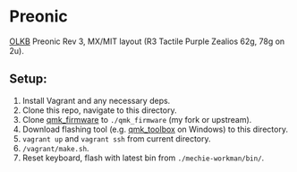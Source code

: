 # Preonic

[OLKB][1] Preonic Rev 3, MX/MIT layout (R3 Tactile Purple Zealios 62g, 78g on 2u).

## Setup:
1. Install Vagrant and any necessary deps.
1. Clone this repo, navigate to this directory.
1. Clone [qmk_firmware][2] to `./qmk_firmware` (my fork or upstream).
1. Download flashing tool (e.g. [qmk_toolbox][3] on Windows) to this directory.
1. `vagrant up` and `vagrant ssh` from current directory.
1. `/vagrant/make.sh`.
1. Reset keyboard, flash with latest bin from `./mechie-workman/bin/`.

[1]: https://olkb.com/
[2]: https://github.com/qmk/qmk_firmware/
[3]: https://github.com/qmk/qmk_toolbox
